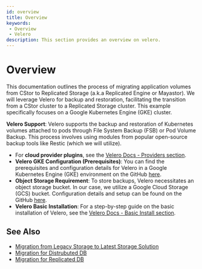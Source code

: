```yaml
---
id: overview
title: Overview
keywords:
 - Overview
 - Velero
description: This section provides an overview on velero.
---
```

# Overview

This documentation outlines the process of migrating application volumes from CStor to Replicated Storage (a.k.a Replicated Engine or Mayastor). We will leverage Velero for backup and restoration, facilitating the transition from a CStor cluster to a Replicated Storage cluster. This example specifically focuses on a Google Kubernetes Engine (GKE) cluster.

**Velero Support**: Velero supports the backup and restoration of Kubernetes volumes attached to pods through File System Backup (FSB) or Pod Volume Backup. This process involves using modules from popular open-source backup tools like Restic (which we will utilize).

- For **cloud provider plugins**, see the [Velero Docs - Providers section](https://velero.io/docs/main/supported-providers/).
- **Velero GKE Configuration (Prerequisites)**: You can find the prerequisites and configuration details for Velero in a Google Kubernetes Engine (GKE) environment on the GitHub [here](https://github.com/vmware-tanzu/velero-plugin-for-gcp#setup).
- **Object Storage Requirement**: To store backups, Velero necessitates an object storage bucket. In our case, we utilize a Google Cloud Storage (GCS) bucket. Configuration details and setup can be found on the GitHub [here](https://github.com/vmware-tanzu/velero-plugin-for-gcp#setup). 
- **Velero Basic Installation**: For a step-by-step guide on the basic installation of Velero, see the [Velero Docs - Basic Install section](https://velero.io/docs/v1.11/basic-install/).

## See Also

- [Migration from Legacy Storage to Latest Storage Solution](../data-migration/migration-using-pv-migrate.md)
- [Migration for Distrubuted DB](../data-migration/migration-using-velero/migration-for-distributed-db/distributeddb-backup.md)
- [Migration for Replicated DB](../data-migration/migration-using-velero/migration-for-replicated-db/replicateddb-backup.md)